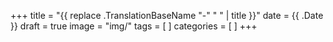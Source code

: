 +++
title = "{{ replace .TranslationBaseName "-" " " | title }}"
date = {{ .Date }}
draft = true
image = "img/"
tags = [
 ]
categories = [
]
+++

